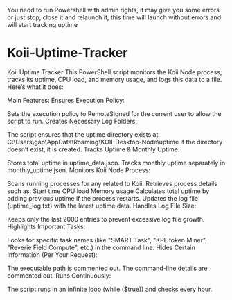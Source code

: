 You nedd to run Powershell with  admin rights, it may give you some errors or just stop, close it and relaunch it, this time will launch without errors and will start tracking uptime





# Koii-Uptime-Tracker
Koii Uptime Tracker
This PowerShell script monitors the Koii Node process, tracks its uptime, CPU load, and memory usage, and logs this data to a file. Here’s what it does:

Main Features:
Ensures Execution Policy:

Sets the execution policy to RemoteSigned for the current user to allow the script to run.
Creates Necessary Log Folders:

The script ensures that the uptime directory exists at:
C:\Users\gap\AppData\Roaming\KOII-Desktop-Node\uptime
If the directory doesn’t exist, it is created.
Tracks Uptime & Monthly Uptime:

Stores total uptime in uptime_data.json.
Tracks monthly uptime separately in monthly_uptime.json.
Monitors Koii Node Process:

Scans running processes for any related to Koii.
Retrieves process details such as:
Start time
CPU load
Memory usage
Calculates total uptime by adding previous uptime if the process restarts.
Updates the log file (uptime_log.txt) with the latest uptime data.
Handles Log File Size:

Keeps only the last 2000 entries to prevent excessive log file growth.
Highlights Important Tasks:

Looks for specific task names (like "SMART Task", "KPL token Miner", "Reverie Field Compute", etc.) in the command line.
Hides Certain Information (Per Your Request):

The executable path is commented out.
The command-line details are commented out.
Runs Continuously:

The script runs in an infinite loop (while ($true)) and checks every hour.
